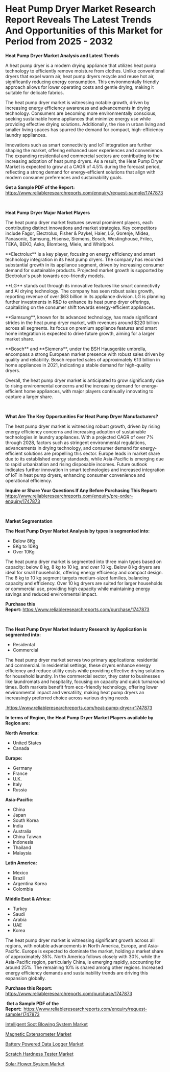 <p><h1>Heat Pump Dryer Market Research Report Reveals The Latest Trends And Opportunities of this Market for Period from 2025 - 2032</h1></p><p><strong>Heat Pump Dryer Market Analysis and Latest Trends</strong></p>
<p><p>A heat pump dryer is a modern drying appliance that utilizes heat pump technology to efficiently remove moisture from clothes. Unlike conventional dryers that expel warm air, heat pump dryers recycle and reuse hot air, significantly reducing energy consumption. This environmentally friendly approach allows for lower operating costs and gentle drying, making it suitable for delicate fabrics.</p><p>The heat pump dryer market is witnessing notable growth, driven by increasing energy efficiency awareness and advancements in drying technology. Consumers are becoming more environmentally conscious, seeking sustainable home appliances that minimize energy use while providing effective drying solutions. Additionally, the rise in urban living and smaller living spaces has spurred the demand for compact, high-efficiency laundry appliances.</p><p>Innovations such as smart connectivity and IoT integration are further shaping the market, offering enhanced user experiences and convenience. The expanding residential and commercial sectors are contributing to the increasing adoption of heat pump dryers. As a result, the Heat Pump Dryer Market is expected to grow at a CAGR of 4.5% during the forecast period, reflecting a strong demand for energy-efficient solutions that align with modern consumer preferences and sustainability goals.</p></p>
<p><strong>Get a Sample PDF of the Report:&nbsp;</strong> <a href="https://www.reliableresearchreports.com/enquiry/request-sample/1747873?utm_campaign=10&utm_medium=2&utm_source=Github&utm_content=ia&utm_term=18022025&utm_id=heat-pump-dryer">https://www.reliableresearchreports.com/enquiry/request-sample/1747873</a></p>
<p>&nbsp;</p>
<p><strong>Heat Pump Dryer Major Market Players</strong></p>
<p><p>The heat pump dryer market features several prominent players, each contributing distinct innovations and market strategies. Key competitors include Fagor, Electrolux, Fisher & Paykel, Haier, LG, Gorenje, Midea, Panasonic, Samsung, Hisense, Siemens, Bosch, Westinghouse, Frilec, TEKA, BEKO, Asko, Blomberg, Miele, and Whirlpool.</p><p>**Electrolux** is a key player, focusing on energy efficiency and smart technology integration in its heat pump dryers. The company has recorded substantial growth in its appliance segment, driven by increasing consumer demand for sustainable products. Projected market growth is supported by Electrolux's push towards eco-friendly models.</p><p>**LG** stands out through its innovative features like smart connectivity and AI drying technology. The company has seen robust sales growth, reporting revenue of over $63 billion in its appliance division. LG is planning further investments in R&D to enhance its heat pump dryer offerings, capitalizing on the consumer shift towards energy-efficient appliances.</p><p>**Samsung**, known for its advanced technology, has made significant strides in the heat pump dryer market, with revenues around $220 billion across all segments. Its focus on premium appliance features and smart home integration is expected to drive future growth, aiming for a larger market share.</p><p>**Bosch** and **Siemens**, under the BSH Hausgeräte umbrella, encompass a strong European market presence with robust sales driven by quality and reliability. Bosch reported sales of approximately €13 billion in home appliances in 2021, indicating a stable demand for high-quality dryers. </p><p>Overall, the heat pump dryer market is anticipated to grow significantly due to rising environmental concerns and the increasing demand for energy-efficient home appliances, with major players continually innovating to capture a larger share.</p></p>
<p>&nbsp;</p>
<p><strong>What Are The Key Opportunities For Heat Pump Dryer Manufacturers?</strong></p>
<p><p>The heat pump dryer market is witnessing robust growth, driven by rising energy efficiency concerns and increasing adoption of sustainable technologies in laundry appliances. With a projected CAGR of over 7% through 2028, factors such as stringent environmental regulations, advancements in drying technology, and consumer demand for energy-efficient solutions are propelling this sector. Europe leads in market share due to its established energy standards, while Asia-Pacific is emerging due to rapid urbanization and rising disposable incomes. Future outlook indicates further innovation in smart technologies and increased integration of IoT in heat pump dryers, enhancing consumer convenience and operational efficiency.</p></p>
<p><strong>Inquire or Share Your Questions If Any Before Purchasing This Report:</strong> <a href="https://www.reliableresearchreports.com/enquiry/pre-order-enquiry/1747873?utm_campaign=10&utm_medium=2&utm_source=Github&utm_content=ia&utm_term=18022025&utm_id=heat-pump-dryer">https://www.reliableresearchreports.com/enquiry/pre-order-enquiry/1747873</a></p>
<p>&nbsp;</p>
<p><strong>Market Segmentation</strong></p>
<p><strong>The Heat Pump Dryer Market Analysis by types is segmented into:</strong></p>
<p><ul><li>Below 8Kg</li><li>8Kg to 10Kg</li><li>Over 10Kg</li></ul></p>
<p><p>The heat pump dryer market is segmented into three main types based on capacity: below 8 kg, 8 kg to 10 kg, and over 10 kg. Below 8 kg dryers are ideal for small households, offering energy efficiency and compact design. The 8 kg to 10 kg segment targets medium-sized families, balancing capacity and efficiency. Over 10 kg dryers are suited for larger households or commercial use, providing high capacity while maintaining energy savings and reduced environmental impact.</p></p>
<p><strong>Purchase this Report:&nbsp;</strong><a href="https://www.reliableresearchreports.com/purchase/1747873?utm_campaign=10&utm_medium=2&utm_source=Github&utm_content=ia&utm_term=18022025&utm_id=heat-pump-dryer">https://www.reliableresearchreports.com/purchase/1747873</a></p>
<p>&nbsp;</p>
<p><strong>The Heat Pump Dryer Market Industry Research by Application is segmented into:</strong></p>
<p><ul><li>Residental</li><li>Commercial</li></ul></p>
<p><p>The heat pump dryer market serves two primary applications: residential and commercial. In residential settings, these dryers enhance energy efficiency and reduce utility costs while providing effective drying solutions for household laundry. In the commercial sector, they cater to businesses like laundromats and hospitality, focusing on capacity and quick turnaround times. Both markets benefit from eco-friendly technology, offering lower environmental impact and versatility, making heat pump dryers an increasingly preferred choice across various drying needs.</p></p>
<p><a href="https://www.reliableresearchreports.com/heat-pump-dryer-r1747873?utm_campaign=10&utm_medium=2&utm_source=Github&utm_content=ia&utm_term=18022025&utm_id=heat-pump-dryer">&nbsp;https://www.reliableresearchreports.com/heat-pump-dryer-r1747873</a></p>
<p><strong>In terms of Region, the Heat Pump Dryer Market Players available by Region are:</strong></p>
<p>
    <p> <strong> North America: </strong>
        <ul>
            <li>United States</li>
            <li>Canada</li>
        </ul>
        </p> 
    <p> <strong> Europe: </strong>
        <ul>
            <li>Germany</li>
            <li>France</li>
            <li>U.K.</li>
            <li>Italy</li>
            <li>Russia</li>
        </ul>
        </p> 
    <p> <strong> Asia-Pacific: </strong>
        <ul>
            <li>China</li>
            <li>Japan</li>
            <li>South Korea</li>
            <li>India</li>
            <li>Australia</li>
            <li>China Taiwan</li>
            <li>Indonesia</li>
            <li>Thailand</li>
            <li>Malaysia</li>
        </ul>
        </p> 
    <p> <strong> Latin America: </strong>
        <ul>
            <li>Mexico</li>
            <li>Brazil</li>
            <li>Argentina Korea</li>
            <li>Colombia</li>
        </ul>
        </p> 
    <p> <strong> Middle East & Africa: </strong>
        <ul>
            <li>Turkey</li>
            <li>Saudi</li>
            <li>Arabia</li>
            <li>UAE</li>
            <li>Korea</li>
        </ul>
    </p>
    </p>
<p><p>The heat pump dryer market is witnessing significant growth across all regions, with notable advancements in North America, Europe, and Asia-Pacific. Europe is expected to dominate the market, holding a market share of approximately 35%. North America follows closely with 30%, while the Asia-Pacific region, particularly China, is emerging rapidly, accounting for around 25%. The remaining 10% is shared among other regions. Increased energy efficiency demands and sustainability trends are driving this expansion globally.</p></p>
<p><strong>Purchase this Report: </strong><a href="https://www.reliableresearchreports.com/purchase/1747873?utm_campaign=10&utm_medium=2&utm_source=Github&utm_content=ia&utm_term=18022025&utm_id=heat-pump-dryer">https://www.reliableresearchreports.com/purchase/1747873</a></p>
<p>&nbsp;<strong>Get a Sample PDF of the Report:&nbsp;&nbsp;</strong><a href="https://www.reliableresearchreports.com/enquiry/request-sample/1747873?utm_campaign=10&utm_medium=2&utm_source=Github&utm_content=ia&utm_term=18022025&utm_id=heat-pump-dryer">https://www.reliableresearchreports.com/enquiry/request-sample/1747873</a></p>
<p><strong></strong></p>
<p><p><a href="https://github.com/tselahiara/Market-Research-Report-List-1/blob/main/intelligent-soot-blowing-system-market.md?utm_campaign=10&utm_medium=2&utm_source=Github&utm_content=ia&utm_term=18022025&utm_id=heat-pump-dryer">Intelligent Soot Blowing System Market</a></p><p><a href="https://github.com/waverlyam689/Market-Research-Report-List-1/blob/main/magnetic-extensometer-market.md?utm_campaign=10&utm_medium=2&utm_source=Github&utm_content=ia&utm_term=18022025&utm_id=heat-pump-dryer">Magnetic Extensometer Market</a></p><p><a href="https://github.com/barnickclara79/Market-Research-Report-List-1/blob/main/battery-powered-data-logger-market.md?utm_campaign=10&utm_medium=2&utm_source=Github&utm_content=ia&utm_term=18022025&utm_id=heat-pump-dryer">Battery Powered Data Logger Market</a></p><p><a href="https://github.com/anuellaruska/Market-Research-Report-List-1/blob/main/scratch-hardness-tester-market.md?utm_campaign=10&utm_medium=2&utm_source=Github&utm_content=ia&utm_term=18022025&utm_id=heat-pump-dryer">Scratch Hardness Tester Market</a></p><p><a href="https://github.com/boyermaragaret8392/Market-Research-Report-List-1/blob/main/solar-flower-system-market.md?utm_campaign=10&utm_medium=2&utm_source=Github&utm_content=ia&utm_term=18022025&utm_id=heat-pump-dryer">Solar Flower System Market</a></p></p>